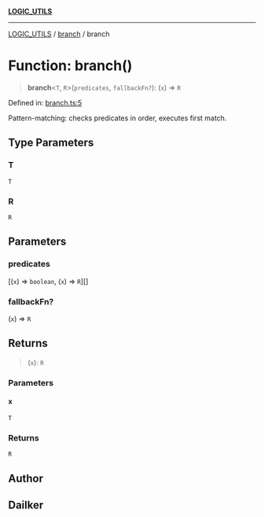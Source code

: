 [**LOGIC_UTILS**](../../README.md)

***

[LOGIC_UTILS](../../README.md) / [branch](../README.md) / branch

# Function: branch()

> **branch**\<`T`, `R`\>(`predicates`, `fallbackFn?`): (`x`) => `R`

Defined in: [branch.ts:5](https://github.com/dailker/everyutil-js/blob/b3e269da55b7d96c15eb37e98c5c4f6b94f05f6f/src/logic/branch.ts#L5)

Pattern-matching: checks predicates in order, executes first match.

## Type Parameters

### T

`T`

### R

`R`

## Parameters

### predicates

\[(`x`) => `boolean`, (`x`) => `R`\][]

### fallbackFn?

(`x`) => `R`

## Returns

> (`x`): `R`

### Parameters

#### x

`T`

### Returns

`R`

## Author

## Dailker
